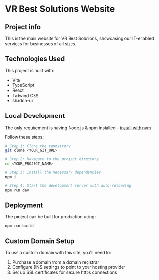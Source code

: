 
# VR Best Solutions Website

## Project info

This is the main website for VR Best Solutions, showcasing our IT-enabled services for businesses of all sizes.

## Technologies Used

This project is built with:

- Vite
- TypeScript
- React
- Tailwind CSS
- shadcn-ui

## Local Development

The only requirement is having Node.js & npm installed - [install with nvm](https://github.com/nvm-sh/nvm#installing-and-updating)

Follow these steps:

```sh
# Step 1: Clone the repository
git clone <YOUR_GIT_URL>

# Step 2: Navigate to the project directory
cd <YOUR_PROJECT_NAME>

# Step 3: Install the necessary dependencies
npm i

# Step 4: Start the development server with auto-reloading
npm run dev
```

## Deployment

The project can be built for production using:

```sh
npm run build
```

## Custom Domain Setup

To use a custom domain with this site, you'll need to:

1. Purchase a domain from a domain registrar
2. Configure DNS settings to point to your hosting provider
3. Set up SSL certificates for secure https connections
